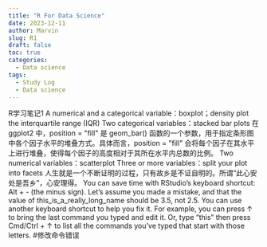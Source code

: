 ```yaml
---
title: "R For Data Science"
date: 2023-12-11
author: Marvin
slug: R1
draft: false
toc: true
categories:
  - Data science
tags:
  - Study Log
  - Data science
---
```

R学习笔记1
A numerical and a categorical variable：boxplot；density plot
the interquartile range (IQR)
Two categorical variables：stacked bar plots
在 ggplot2 中，position = "fill" 是 geom_bar() 函数的一个参数，用于指定条形图中各个因子水平的堆叠方式。具体而言，position = "fill" 会将每个因子在其水平上进行堆叠，使得每个因子的高度相对于其所在水平内总数的比例。
Two numerical variables：scatterplot
Three or more variables：split your plot into facets
人生就是一个不断证明的过程，只有故乡是不证自明的。所谓“此心安处是吾乡”，心安理得。
You can save time with RStudio’s keyboard shortcut: Alt + - (the minus sign). 
Let’s assume you made a mistake, and that the value of this_is_a_really_long_name should be 3.5, not 2.5. You can use another keyboard shortcut to help you fix it. For example, you can press ↑ to bring the last command you typed and edit it. Or, type “this” then press Cmd/Ctrl + ↑ to list all the commands you’ve typed that start with those letters.
#修改命令错误